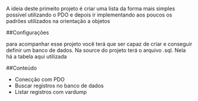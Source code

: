 A ideia deste primeito projeto é criar uma lista da forma mais simples possível utilizando o PDO e depois ir implementando aos poucos os padrões utilizados na orientação a objetos 


##Configurações

para acompanhar esse projeto você terá que ser capaz de criar e conseguir definir um banco de dados. Na source do projeto terá o arquivo .sql. Nela há a tabela aqui utilizada

##Conteúdo

- Conecção com PDO
- Buscar registros no banco de dados
- Listar registros com vardump
